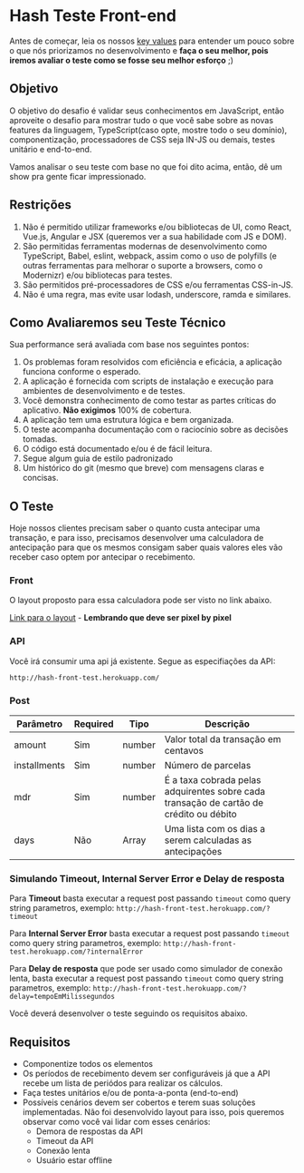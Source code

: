 # Hash Teste Front-end

Antes de começar, leia os nossos [key values](https://www.keyvalues.com/hash) para entender um pouco sobre o que nós priorizamos no desenvolvimento e **faça o seu melhor, pois iremos avaliar o teste como se fosse seu melhor esforço** ;)

## Objetivo

O objetivo do desafio é validar seus conhecimentos em JavaScript, então aproveite o desafio para mostrar tudo o que você sabe sobre as novas features da linguagem, TypeScript(caso opte, mostre todo o seu domínio), componentização, processadores de CSS seja IN-JS ou demais, testes unitário e end-to-end. 

Vamos analisar o seu teste com base no que foi dito acima, então, dê um show pra gente ficar impressionado.

## Restrições

1.  Não é permitido utilizar frameworks e/ou bibliotecas de UI, como React, Vue.js, Angular e JSX (queremos ver a sua habilidade com JS e DOM).
2.  São permitidas ferramentas modernas de desenvolvimento como TypeScript, Babel, eslint, webpack, assim como o uso de polyfills (e outras ferramentas para melhorar o suporte a browsers, como o Modernizr) e/ou bibliotecas para testes.
3.  São permitidos pré-processadores de CSS e/ou ferramentas CSS-in-JS.
4.  Não é uma regra, mas evite usar lodash, underscore, ramda e similares.

## Como Avaliaremos seu Teste Técnico

Sua performance será avaliada com base nos seguintes pontos:

1. Os problemas foram resolvidos com eficiência e eficácia, a aplicação funciona conforme o esperado.
2. A aplicação é fornecida com scripts de instalação e execução para ambientes de desenvolvimento e de testes.
3. Você demonstra conhecimento de como testar as partes críticas do aplicativo. **Não exigimos** 100% de cobertura.
4. A aplicação tem uma estrutura lógica e bem organizada.
5. O teste acompanha documentação com o raciocínio sobre as decisões tomadas.
6. O código está documentado e/ou é de fácil leitura.
7. Segue algum guia de estilo padronizado
8. Um histórico do git (mesmo que breve) com mensagens claras e concisas.

## O Teste

Hoje nossos clientes precisam saber o quanto custa antecipar uma transação, e para isso, precisamos desenvolver uma calculadora de antecipação para que os mesmos consigam saber quais valores eles vão receber caso optem por antecipar o recebimento.


### Front
O layout proposto para essa calculadora pode ser visto no link abaixo.

[Link para o layout](https://www.figma.com/file/ipV80xJ29T7rdz0Aoo7xWv/Antecipation?node-id=0%3A1) - **Lembrando que deve ser pixel by pixel**

### API

Você irá consumir uma api já existente. Segue as especifiações da API:

`http://hash-front-test.herokuapp.com/`

### Post

| Parâmetro    | Required | Tipo          | Descrição                                                                              |
|--------------|----------|---------------|----------------------------------------------------------------------------------------|
| amount       | Sim      | number        | Valor total da transação em centavos                                                   |
| installments | Sim      | number        | Número de parcelas                                                                     |
| mdr          | Sim      | number        | É a taxa cobrada pelas adquirentes sobre cada transação de cartão de crédito ou débito |
| days         | Não      | Array<number> | Uma lista com os dias a serem calculadas as antecipações                               |

### Simulando Timeout, Internal Server Error e Delay de resposta

Para **Timeout** basta executar a request post passando `timeout` como query string parametros, exemplo:
`http://hash-front-test.herokuapp.com/?timeout`

Para **Internal Server Error** basta executar a request post passando `timeout` como query string parametros, exemplo:
`http://hash-front-test.herokuapp.com/?internalError`

Para **Delay de resposta** que pode ser usado como simulador de conexão lenta, basta executar a request post passando `timeout` como query string parametros, exemplo:
`http://hash-front-test.herokuapp.com/?delay=tempoEmMilissegundos`

Você deverá desenvolver o teste seguindo os requisitos abaixo.

## Requisitos

- Componentize todos os elementos
- Os períodos de recebimento devem ser configuráveis já que a API recebe um lista de periódos para realizar os cálculos.
- Faça testes unitários e/ou de ponta-a-ponta (end-to-end)
- Possíveis cenários devem ser cobertos e terem suas soluções implementadas. Não foi desenvolvido layout para isso, pois queremos observar como você vai lidar com esses cenários:
  - Demora de respostas da API
  - Timeout da API
  - Conexão lenta
  - Usuário estar offline
